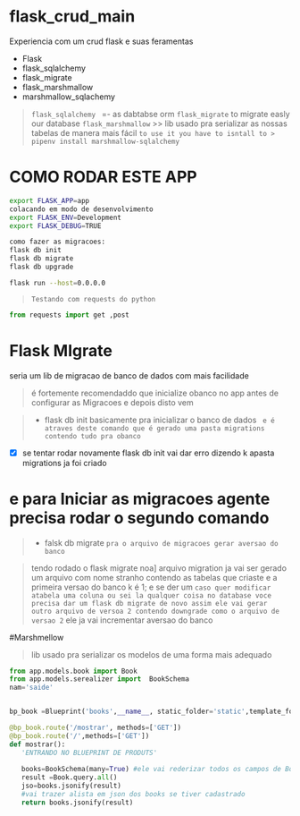 # flask_crud_main
Experiencia com um crud flask e suas feramentas
- Flask
- flask_sqlalchemy
- flask_migrate
- flask_marshmallow
- marshmallow_sqlachemy

> ```flask_sqlalchemy ``` =- as dabtabse orm
> ```flask_migrate```  to migrate easly our database
> ```flask_marshmallow``` >> lib usado pra serializar as nossas tabelas de manera mais fácil ```to use it you have to isntall to > pipenv install marshmallow-sqlalchemy```

# COMO RODAR ESTE APP
```sh
export FLASK_APP=app
colacando em modo de desenvolvimento
export FLASK_ENV=Development
export FLASK_DEBUG=TRUE

como fazer as migracoes:
flask db init
flask db migrate
flask db upgrade

flask run --host=0.0.0.0
```


>  ``` Testando com requests do python ```

```python 
from requests import get ,post
```

# Flask MIgrate 
seria um lib de migracao de banco de dados com mais facilidade
> é fortemente recomendaddo que inicialize obanco no app antes de configurar as Migracoes e depois disto vem 

> * flask db init     basicamente pra inicializar o banco de dados
``` e é atraves deste comando que é gerado uma pasta migrations contendo tudo pra obanco```
- [x] se tentar rodar novamente flask db init vai dar erro dizendo k apasta migrations ja foi criado
 # e para Iniciar as migracoes agente precisa rodar o segundo comando

> * falsk db migrate  ```pra o arquivo de migracoes gerar aversao do banco ```

>tendo rodado o flask migrate noa] arquivo migration ja vai ser gerado um arquivo com nome stranho contendo as tabelas que criaste 
 e a primeira versao do banco k é 1; e se der um ``` caso quer modificar atabela uma coluna ou sei la qualquer coisa no database voce precisa dar um flask db migrate de novo assim ele vai gerar outro arquivo de versoa 2 contendo downgrade como o arquivo de versao 2 ``` ele  ja vai incrementar aversao do banco


 #Marshmellow
 > lib usado pra serializar os modelos de uma forma mais adequado

 ```py
from app.models.book import Book
from app.models.serealizer import  BookSchema
nam='saide'


bp_book =Blueprint('books',__name__, static_folder='static',template_folder='templates')

@bp_book.route('/mostrar', methods=['GET'])
@bp_book.route('/',methods=['GET'])
def mostrar():
    'ENTRANDO NO BLUEPRINT DE PRODUTS'
    
    books=BookSchema(many=True) #ele vai rederizar todos os campos de BookModel
    result =Book.query.all()
    jso=books.jsonify(result)
    #vai trazer alista em json dos books se tiver cadastrado
    return books.jsonify(result)

 ```